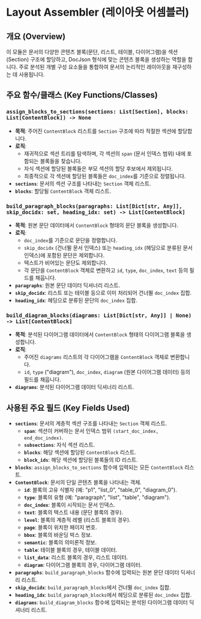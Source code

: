 # Layout Assembler (레이아웃 어셈블러)

## 개요 (Overview)
이 모듈은 문서의 다양한 콘텐츠 블록(문단, 리스트, 테이블, 다이어그램)을 섹션(Section) 구조에 할당하고, DocJson 형식에 맞는 콘텐츠 블록을 생성하는 역할을 합니다. 주로 분석된 개별 구성 요소들을 통합하여 문서의 논리적인 레이아웃을 재구성하는 데 사용됩니다.

## 주요 함수/클래스 (Key Functions/Classes)

### `assign_blocks_to_sections(sections: List[Section], blocks: List[ContentBlock]) -> None`
- **목적**: 주어진 `ContentBlock` 리스트를 `Section` 구조에 따라 적절한 섹션에 할당합니다.
- **로직**:
    - 재귀적으로 섹션 트리를 탐색하며, 각 섹션의 `span` (문서 인덱스 범위) 내에 포함되는 블록들을 찾습니다.
    - 자식 섹션에 할당된 블록들은 부모 섹션의 할당 후보에서 제외됩니다.
    - 최종적으로 각 섹션에 할당된 블록들은 `doc_index`를 기준으로 정렬됩니다.
- **`sections`**: 문서의 섹션 구조를 나타내는 `Section` 객체 리스트.
- **`blocks`**: 할당될 `ContentBlock` 객체 리스트.

### `build_paragraph_blocks(paragraphs: List[Dict[str, Any]], skip_docidx: set, heading_idx: set) -> List[ContentBlock]`
- **목적**: 원본 문단 데이터에서 `ContentBlock` 형태의 문단 블록을 생성합니다.
- **로직**:
    - `doc_index`를 기준으로 문단을 정렬합니다.
    - `skip_docidx` (건너뛸 문서 인덱스) 또는 `heading_idx` (헤딩으로 분류된 문서 인덱스)에 포함된 문단은 제외합니다.
    - 텍스트가 비어있는 문단도 제외합니다.
    - 각 문단을 `ContentBlock` 객체로 변환하고 `id`, `type`, `doc_index`, `text` 등의 필드를 채웁니다.
- **`paragraphs`**: 원본 문단 데이터 딕셔너리 리스트.
- **`skip_docidx`**: 리스트 또는 테이블 등으로 이미 처리되어 건너뛸 `doc_index` 집합.
- **`heading_idx`**: 헤딩으로 분류된 문단의 `doc_index` 집합.

### `build_diagram_blocks(diagrams: List[Dict[str, Any]] | None) -> List[ContentBlock]`
- **목적**: 분석된 다이어그램 데이터에서 `ContentBlock` 형태의 다이어그램 블록을 생성합니다.
- **로직**:
    - 주어진 `diagrams` 리스트의 각 다이어그램을 `ContentBlock` 객체로 변환합니다.
    - `id`, `type` ("diagram"), `doc_index`, `diagram` (원본 다이어그램 데이터) 등의 필드를 채웁니다.
- **`diagrams`**: 분석된 다이어그램 데이터 딕셔너리 리스트.

## 사용된 주요 필드 (Key Fields Used)

- **`sections`**: 문서의 계층적 섹션 구조를 나타내는 `Section` 객체 리스트.
    - **`span`**: 섹션이 커버하는 문서 인덱스 범위 `(start_doc_index, end_doc_index)`.
    - **`subsections`**: 자식 섹션 리스트.
    - **`blocks`**: 해당 섹션에 할당된 `ContentBlock` 리스트.
    - **`block_ids`**: 해당 섹션에 할당된 블록들의 ID 리스트.
- **`blocks`**: `assign_blocks_to_sections` 함수에 입력되는 모든 `ContentBlock` 리스트.
- **`ContentBlock`**: 문서의 단일 콘텐츠 블록을 나타내는 객체.
    - **`id`**: 블록의 고유 식별자 (예: "p1", "list_0", "table_0", "diagram_0").
    - **`type`**: 블록의 유형 (예: "paragraph", "list", "table", "diagram").
    - **`doc_index`**: 블록이 시작되는 문서 인덱스.
    - **`text`**: 블록의 텍스트 내용 (문단 블록의 경우).
    - **`level`**: 블록의 계층적 레벨 (리스트 블록의 경우).
    - **`page`**: 블록이 위치한 페이지 번호.
    - **`bbox`**: 블록의 바운딩 박스 정보.
    - **`semantic`**: 블록의 의미론적 정보.
    - **`table`**: 테이블 블록의 경우, 테이블 데이터.
    - **`list_data`**: 리스트 블록의 경우, 리스트 데이터.
    - **`diagram`**: 다이어그램 블록의 경우, 다이어그램 데이터.
- **`paragraphs`**: `build_paragraph_blocks` 함수에 입력되는 원본 문단 데이터 딕셔너리 리스트.
- **`skip_docidx`**: `build_paragraph_blocks`에서 건너뛸 `doc_index` 집합.
- **`heading_idx`**: `build_paragraph_blocks`에서 헤딩으로 분류된 `doc_index` 집합.
- **`diagrams`**: `build_diagram_blocks` 함수에 입력되는 분석된 다이어그램 데이터 딕셔너리 리스트.
